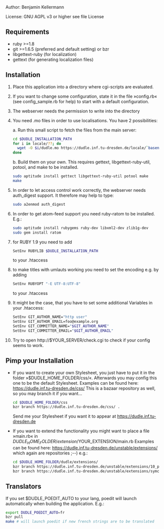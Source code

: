 <style type="text/css">
    ol ol{ list-style-type: lower-alpha; }
</style>

Author:
   Benjamin Kellermann <Benjamin dot Kellermann at gmx in Germany>

License: 
   GNU AGPL v3 or higher
   see file License
   
## Requirements
 * ruby >=1.8
 * git >=1.6.5 (preferred and default setting) or bzr
 * libgettext-ruby (for localization)
 * gettext (for generating localization files)
 

 
## Installation
1. Place this application into a directory where cgi-scripts are evaluated.
2. If you want to change some configuration, state it in the file »config.rb«
   (see config_sample.rb for help)
   to start with a default configuration.
3. The webserver needs the permission to write into the directory 
4. You need .mo files in order to use localisations. 
   You have 2 possibilities:
    
    a. Run this small script to fetch the files from the main server:
      
      ```sh
      cd $DUDLE_INSTALLATION_PATH
      for i in locale/??; do
      	wget -O $i/dudle.mo https://dudle.inf.tu-dresden.de/locale/`basename $i`/dudle.mo
      done
      ```
    b. Build them on your own. This requires gettext, libgettext-ruby-util, potool, and make to be installed.
      
      ```sh
      sudo aptitude install gettect libgettext-ruby-util potool make
      make
      ```
5. In order to let access control work correctly, the webserver needs 
   auth_digest support. It therefore may help to type:
   
   ```sh
   sudo a2enmod auth_digest
   ```
6. In order to get atom-feed support you need ruby-ratom to be installed. E.g.:
   
   ```sh
   sudo aptitude install rubygems ruby-dev libxml2-dev zlib1g-dev
   sudo gem install ratom
   ```
7. for RUBY 1.9 you need to add 
   
   ```sh
   SetEnv RUBYLIB $DUDLE_INSTALLATION_PATH
   ```
   to your .htaccess
8. to make titles with umlauts working you need to set the encoding e.g. by adding
   
   ```sh
   SetEnv RUBYOPT "-E UTF-8:UTF-8"
   ```
   to your .htaccess
9. It might be the case, that you have to set some additional Variables in your .htaccess:
   	
   	```sh
    SetEnv GIT_AUTHOR_NAME="http user"
    SetEnv GIT_AUTHOR_EMAIL=foo@example.org
    SetEnv GIT_COMMITTER_NAME="$GIT_AUTHOR_NAME"
    SetEnv GIT_COMMITTER_EMAIL="$GIT_AUTHOR_EMAIL"
    ```
10. Try to open http://$YOUR_SERVER/check.cgi to check if your config seems to work.
 
## Pimp your Installation
 * If you want to create your own Stylesheet, you just have to put it in
   the folder »$DUDLE_HOME_FOLDER/css/«. Afterwards you may config this one
   to be the default Stylesheet. Examples can be found here:
     https://dudle.inf.tu-dresden.de/css/
   This is a bazaar repository as well, so you may branch it if you want…
   
   ```sh
   cd $DUDLE_HOME_FOLDER/css
   bzr branch https://dudle.inf.tu-dresden.de/css/ .
   ```
   Send me your Stylesheet if you want it to appear at 
   https://dudle.inf.tu-dresden.de
 * If you want to extend the functionality you might want to place a file
   »main.rb« in $DUDLE_HOME_FOLDER/extension/$YOUR_EXTENSION/main.rb
   Examples can be found here:
     https://dudle.inf.tu-dresden.de/unstable/extensions/
     which again are repositories ;--) e.g.:
    
     ```sh
     cd $DUDLE_HOME_FOLDER/dudle/extensions/
     bzr branch https://dudle.inf.tu-dresden.de/unstable/extensions/10_participate/
     bzr branch https://dudle.inf.tu-dresden.de/unstable/extensions/symcrypt/
     ```

## Translators
If you set $DUDLE_POEDIT_AUTO to your lang, poedit will launch automatically when building the application.
E.g.:

```sh
export DUDLE_POEDIT_AUTO=fr
bzr pull
make # will launch poedit if new french strings are to be translated
```
